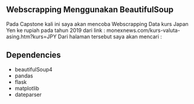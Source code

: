 ## Webscrapping Menggunakan BeautifulSoup

Pada Capstone kali ini saya akan mencoba Webscrapping Data kurs Japan Yen ke rupiah pada tahun 2019 dari link : monexnews.com/kurs-valuta-asing.htm?kurs=JPY Dari halaman tersebut saya akan mencari :

## Dependencies

- beautifulSoup4
- pandas
- flask
- matplotlib
- dateparser
